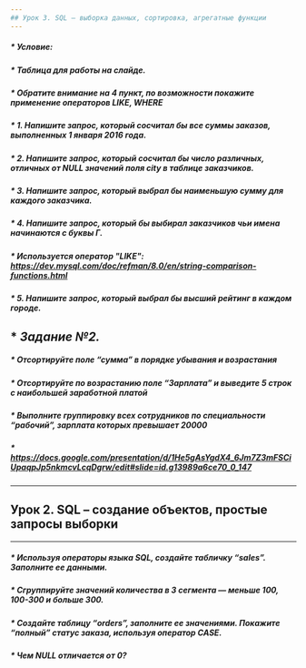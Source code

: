 ```yaml
---
## Урок 3. SQL – выборка данных, сортировка, агрегатные функции
---
```

##### * _Условие:_
##### * _Таблица для работы на слайде._
##### * _Обратите внимание на 4 пункт, по возможности покажите применение операторов LIKE, WHERE_
##### * _1. Напишите запрос, который сосчитал бы все суммы заказов, выполненных 1 января 2016 года._
##### * _2. Напишите запрос, который сосчитал бы число различных, отличных от NULL значений поля city в таблице заказчиков._
##### * _3. Напишите запрос, который выбрал бы наименьшую сумму для каждого заказчика._
##### * _4. Напишите запрос, который бы выбирал заказчиков чьи имена начинаются с буквы Г._
##### * _Используется оператор "LIKE": https://dev.mysql.com/doc/refman/8.0/en/string-comparison-functions.html_
##### * _5. Напишите запрос, который выбрал бы высший рейтинг в каждом городе._
## * _Задание №2._
##### * _Отсортируйте поле “сумма” в порядке убывания и возрастания_
##### * _Отсортируйте по возрастанию поле “Зарплата” и выведите 5 строк с наибольшей заработной платой_
##### * _Выполните группировку всех сотрудников по специальности “рабочий”, зарплата которых превышает 20000_
##### * _https://docs.google.com/presentation/d/1He5gAsYgdX4_6Jm7Z3mFSCiUpaqpJp5nkmcvLcqDgrw/edit#slide=id.g13989a6ce70_0_147_


---
## Урок 2. SQL – создание объектов, простые запросы выборки
---
##### * _Используя операторы языка SQL, создайте табличку “sales”. Заполните ее данными._
##### * _Сгруппируйте значений количества в 3 сегмента — меньше 100, 100-300 и больше 300._
##### * _Создайте таблицу “orders”, заполните ее значениями. Покажите “полный” статус заказа, используя оператор CASE._
##### * _Чем NULL отличается от 0?_
